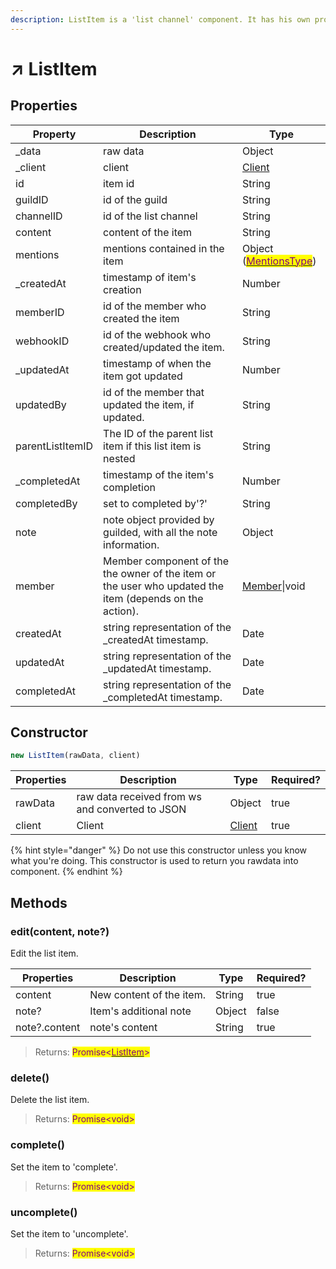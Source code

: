 ```yaml
---
description: ListItem is a 'list channel' component. It has his own properties and methods.
---
```


# ↗ ListItem

## Properties

| Property         | Description                                                                                             | Type                                                                                            |
| ---------------- | ------------------------------------------------------------------------------------------------------- | ----------------------------------------------------------------------------------------------- |
| \_data           | raw data                                                                                                | Object                                                                                          |
| \_client         | client                                                                                                  | [Client](../../v.0.1.6/components/client.md)                                                    |
| id               | item id                                                                                                 | String                                                                                          |
| guildID          | id of the guild                                                                                         | String                                                                                          |
| channelID        | id of the list channel                                                                                  | String                                                                                          |
| content          | content of the item                                                                                     | String                                                                                          |
| mentions         | mentions contained in the item                                                                          | Object ([<mark style="color:purple;">MentionsType</mark>](../../v.0.1.6/types/mentionstype.md)) |
| \_createdAt      | timestamp of item's creation                                                                            | Number                                                                                          |
| memberID         | id of the member who created the item                                                                   | String                                                                                          |
| webhookID        | id of the webhook who created/updated the item.                                                         | String                                                                                          |
| \_updatedAt      | timestamp of when the item got updated                                                                  | Number                                                                                          |
| updatedBy        | id of the member that updated the item, if updated.                                                     | String                                                                                          |
| parentListItemID | The ID of the parent list item if this list item is nested                                              | String                                                                                          |
| \_completedAt    | timestamp of the item's completion                                                                      | Number                                                                                          |
| completedBy      | set to completed by'?'                                                                                  | String                                                                                          |
| note             | note object provided by guilded, with all the note information.                                         | Object                                                                                          |
| member           | Member component of the the owner of the item or the user who updated the item (depends on the action). | [Member](../../v.0.1.6/components/member.md)\|void                                              |
| createdAt        | string representation of the \_createdAt timestamp.                                                     | Date                                                                                            |
| updatedAt        | string representation of the \_updatedAt timestamp.                                                     | Date                                                                                            |
| completedAt      | string representation of the \_completedAt timestamp.                                                   | Date                                                                                            |

## Constructor

```javascript
new ListItem(rawData, client)
```

| Properties | Description                                     | Type                                         | Required? |
| ---------- | ----------------------------------------------- | -------------------------------------------- | --------- |
| rawData    | raw data received from ws and converted to JSON | Object                                       | true      |
| client     | Client                                          | [Client](../../v.0.1.6/components/client.md) | true      |

{% hint style="danger" %}
Do not use this constructor unless you know what you're doing. This constructor is used to return you rawdata into component.
{% endhint %}

## Methods

### edit(content, note?)

Edit the list item.

| Properties    | Description              | Type   | Required? |
| ------------- | ------------------------ | ------ | --------- |
| content       | New content of the item. | String | true      |
| note?         | Item's additional note   | Object | false     |
| note?.content | note's content           | String | true      |

> Returns: <mark style="color:purple;">Promise<</mark>[<mark style="color:purple;">ListItem</mark>](../../v.0.1.6/components/listitem.md)<mark style="color:purple;">></mark>

### delete()

Delete the list item.

> Returns: <mark style="color:purple;">Promise\<void></mark>

### complete()

Set the item to 'complete'.

> Returns: <mark style="color:purple;">Promise\<void></mark>

### uncomplete()

Set the item to 'uncomplete'.

> Returns: <mark style="color:purple;">Promise\<void></mark>
